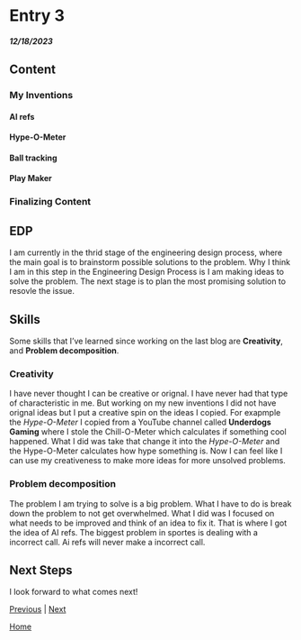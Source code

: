 # Entry 3
##### 12/18/2023

## Content

### My Inventions

#### AI refs

#### Hype-O-Meter

#### Ball tracking

#### Play Maker

### Finalizing Content

## EDP
I am currently in the thrid stage of the engineering design process, where the main goal is to brainstorm possible solutions to the problem. Why I think I am in this step in the Engineering Design Process is I am making ideas to solve the problem. The next stage is to plan the most promising solution to resovle the issue.

## Skills 
Some skills that I’ve learned since working on the last blog are **Creativity**, and **Problem decomposition**.

### Creativity
I have never thought I can be creative or orignal. I have never had that type of characteristic in me. But working on my new inventions I did not have orignal ideas but I put a creative spin on the ideas I copied. For exapmple the _Hype-O-Meter_ I copied from a YouTube channel called **Underdogs Gaming** where I stole the Chill-O-Meter which calculates if something cool happened. What I did was take that change it into the _Hype-O-Meter_ and the Hype-O-Meter calculates how hype something is. Now I can feel like I can use my creativeness to make more ideas for more unsolved problems.

### Problem decomposition
The problem I am trying to solve is a big problem. What I have to do is break down the problem to not get overwhelmed. What I did was I focused on what needs to be improved and think of an idea to fix it. That is where I got the idea of AI refs. The biggest problem in sportes is dealing with a incorrect call. Ai refs will never make a incorrect call.

## Next Steps
I look forward to what comes next!

[Previous](entry02.md) | [Next](entry04.md)

[Home](../README.md)
